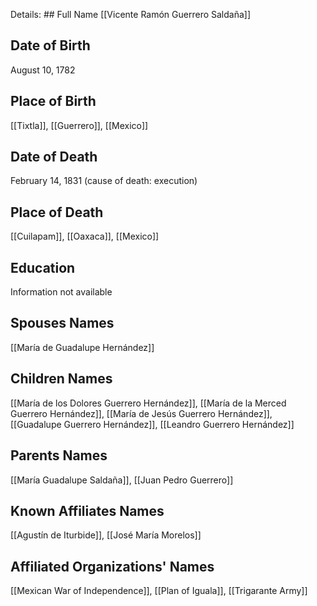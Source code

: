 Details: ## Full Name
[[Vicente Ramón Guerrero Saldaña]]

## Date of Birth
August 10, 1782

## Place of Birth
[[Tixtla]], [[Guerrero]], [[Mexico]]

## Date of Death
February 14, 1831 (cause of death: execution)

## Place of Death
[[Cuilapam]], [[Oaxaca]], [[Mexico]]

## Education
Information not available

## Spouses Names
[[María de Guadalupe Hernández]]

## Children Names
[[María de los Dolores Guerrero Hernández]], [[María de la Merced Guerrero Hernández]], [[María de Jesús Guerrero Hernández]], [[Guadalupe Guerrero Hernández]], [[Leandro Guerrero Hernández]]

## Parents Names
[[María Guadalupe Saldaña]], [[Juan Pedro Guerrero]]

## Known Affiliates Names
[[Agustín de Iturbide]], [[José María Morelos]]

## Affiliated Organizations' Names
[[Mexican War of Independence]], [[Plan of Iguala]], [[Trigarante Army]]